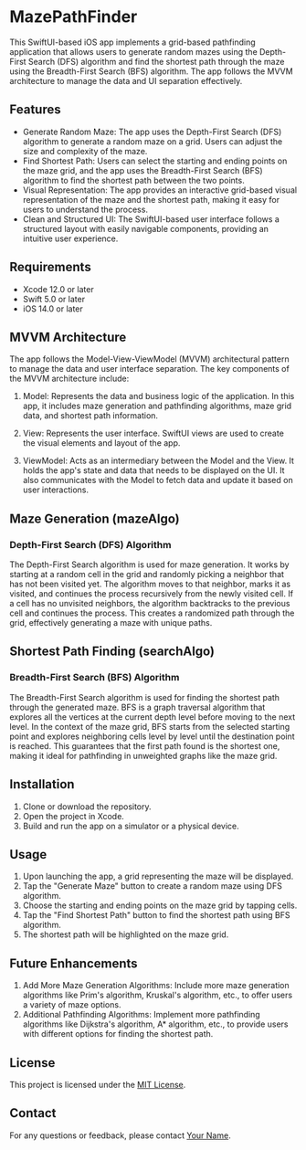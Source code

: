 # MazePathFinder

This SwiftUI-based iOS app implements a grid-based pathfinding application that allows users to generate random mazes using the Depth-First Search (DFS) algorithm and find the shortest path through the maze using the Breadth-First Search (BFS) algorithm. The app follows the MVVM architecture to manage the data and UI separation effectively.

## Features

- Generate Random Maze: The app uses the Depth-First Search (DFS) algorithm to generate a random maze on a grid. Users can adjust the size and complexity of the maze.
- Find Shortest Path: Users can select the starting and ending points on the maze grid, and the app uses the Breadth-First Search (BFS) algorithm to find the shortest path between the two points.
- Visual Representation: The app provides an interactive grid-based visual representation of the maze and the shortest path, making it easy for users to understand the process.
- Clean and Structured UI: The SwiftUI-based user interface follows a structured layout with easily navigable components, providing an intuitive user experience.

## Requirements

- Xcode 12.0 or later
- Swift 5.0 or later
- iOS 14.0 or later

## MVVM Architecture

The app follows the Model-View-ViewModel (MVVM) architectural pattern to manage the data and user interface separation. The key components of the MVVM architecture include:

1. Model: Represents the data and business logic of the application. In this app, it includes maze generation and pathfinding algorithms, maze grid data, and shortest path information.

2. View: Represents the user interface. SwiftUI views are used to create the visual elements and layout of the app.

3. ViewModel: Acts as an intermediary between the Model and the View. It holds the app's state and data that needs to be displayed on the UI. It also communicates with the Model to fetch data and update it based on user interactions.

## Maze Generation (mazeAlgo)

### Depth-First Search (DFS) Algorithm

The Depth-First Search algorithm is used for maze generation. It works by starting at a random cell in the grid and randomly picking a neighbor that has not been visited yet. The algorithm moves to that neighbor, marks it as visited, and continues the process recursively from the newly visited cell. If a cell has no unvisited neighbors, the algorithm backtracks to the previous cell and continues the process. This creates a randomized path through the grid, effectively generating a maze with unique paths.

## Shortest Path Finding (searchAlgo)

### Breadth-First Search (BFS) Algorithm

The Breadth-First Search algorithm is used for finding the shortest path through the generated maze. BFS is a graph traversal algorithm that explores all the vertices at the current depth level before moving to the next level. In the context of the maze grid, BFS starts from the selected starting point and explores neighboring cells level by level until the destination point is reached. This guarantees that the first path found is the shortest one, making it ideal for pathfinding in unweighted graphs like the maze grid.

## Installation

1. Clone or download the repository.
2. Open the project in Xcode.
3. Build and run the app on a simulator or a physical device.

## Usage

1. Upon launching the app, a grid representing the maze will be displayed.
2. Tap the "Generate Maze" button to create a random maze using DFS algorithm.
3. Choose the starting and ending points on the maze grid by tapping cells.
4. Tap the "Find Shortest Path" button to find the shortest path using BFS algorithm.
5. The shortest path will be highlighted on the maze grid.

## Future Enhancements

1. Add More Maze Generation Algorithms: Include more maze generation algorithms like Prim's algorithm, Kruskal's algorithm, etc., to offer users a variety of maze options.
2. Additional Pathfinding Algorithms: Implement more pathfinding algorithms like Dijkstra's algorithm, A* algorithm, etc., to provide users with different options for finding the shortest path.

## License

This project is licensed under the [MIT License](LICENSE).

## Contact

For any questions or feedback, please contact [Your Name](mailto:your-email@example.com).
